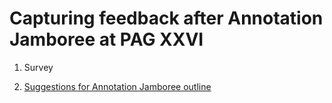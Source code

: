 # Capturing feedback after Annotation Jamboree at PAG XXVI

1. Survey

2. [Suggestions for Annotation Jamboree outline](/PAG/PAG2018/feedback/JamboreeOutline.md)
